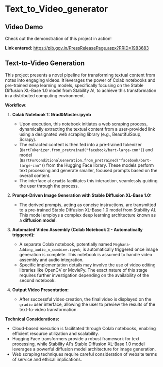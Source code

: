 # Text_to_Video_generator

## Video Demo
Check out the demonstration of this project in action!

**Link entered:** https://pib.gov.in/PressReleasePage.aspx?PRID=1983683

## Text-to-Video Generation
This project presents a novel pipeline for transforming textual content from notes into engaging videos. It leverages the power of Colab notebooks and pre-trained deep learning models, specifically focusing on the Stable Diffusion XL-Base 1.0 model from Stability AI, to achieve this transformation in a distributed computing environment.

**Workflow:**

1. **Colab Notebook 1: Grad&Master.ipynb**
   - Upon execution, this notebook initiates a web scraping process, dynamically extracting the textual content from a user-provided link using a designated web scraping library (e.g., BeautifulSoup, Scrapy).
   - The extracted content is then fed into a pre-trained tokenizer (`BartTokenizer.from_pretrained("facebook/bart-large-cnn")`) and model (`BartForConditionalGeneration.from_pretrained("facebook/bart-large-cnn")`) from the Hugging Face library. These models perform text processing and generate smaller, focused prompts based on the overall content.
   - The interface at `gradio` facilitates this interaction, seamlessly guiding the user through the process.

2. **Prompt-Driven Image Generation with Stable Diffusion XL-Base 1.0:**
   - The derived prompts, acting as concise instructions, are transmitted to a pre-trained Stable Diffusion XL-Base 1.0 model from Stability AI. This model employs a complex deep learning architecture known as a **diffusion model**. 
3. **Automated Video Assembly (Colab Notebook 2 - Automatically triggered):**
   - A separate Colab notebook, potentially named `Meghana-Adding_audio_n_combine.ipynb`, is automatically triggered once image generation is complete. This notebook is assumed to handle video assembly and audio integration.
   - Specific implementation details may involve the use of video editing libraries like OpenCV or MoviePy. The exact nature of this stage requires further investigation depending on the availability of the second notebook.

4. **Output Video Presentation:**
   - After successful video creation, the final video is displayed on the `gradio` user interface, allowing the user to preview the results of the text-to-video transformation.

**Technical Considerations:**
- Cloud-based execution is facilitated through Colab notebooks, enabling efficient resource utilization and scalability.
- Hugging Face transformers provide a robust framework for text processing, while Stability AI's Stable Diffusion XL-Base 1.0 model leverages a powerful diffusion model architecture for image generation.
- Web scraping techniques require careful consideration of website terms of service and ethical implications.

